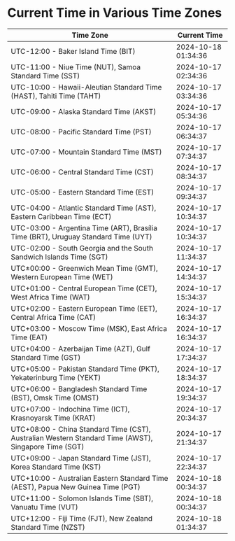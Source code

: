 # Current Time in Various Time Zones

| Time Zone | Current Time |
|-----------|--------------|
| UTC-12:00 - Baker Island Time (BIT) | 2024-10-18 01:34:36 |
| UTC-11:00 - Niue Time (NUT), Samoa Standard Time (SST) | 2024-10-17 02:34:36 |
| UTC-10:00 - Hawaii-Aleutian Standard Time (HAST), Tahiti Time (TAHT) | 2024-10-17 03:34:36 |
| UTC-09:00 - Alaska Standard Time (AKST) | 2024-10-17 05:34:36 |
| UTC-08:00 - Pacific Standard Time (PST) | 2024-10-17 06:34:37 |
| UTC-07:00 - Mountain Standard Time (MST) | 2024-10-17 07:34:37 |
| UTC-06:00 - Central Standard Time (CST) | 2024-10-17 08:34:37 |
| UTC-05:00 - Eastern Standard Time (EST) | 2024-10-17 09:34:37 |
| UTC-04:00 - Atlantic Standard Time (AST), Eastern Caribbean Time (ECT) | 2024-10-17 10:34:37 |
| UTC-03:00 - Argentina Time (ART), Brasília Time (BRT), Uruguay Standard Time (UYT) | 2024-10-17 10:34:37 |
| UTC-02:00 - South Georgia and the South Sandwich Islands Time (SGT) | 2024-10-17 11:34:37 |
| UTC±00:00 - Greenwich Mean Time (GMT), Western European Time (WET) | 2024-10-17 14:34:37 |
| UTC+01:00 - Central European Time (CET), West Africa Time (WAT) | 2024-10-17 15:34:37 |
| UTC+02:00 - Eastern European Time (EET), Central Africa Time (CAT) | 2024-10-17 16:34:37 |
| UTC+03:00 - Moscow Time (MSK), East Africa Time (EAT) | 2024-10-17 16:34:37 |
| UTC+04:00 - Azerbaijan Time (AZT), Gulf Standard Time (GST) | 2024-10-17 17:34:37 |
| UTC+05:00 - Pakistan Standard Time (PKT), Yekaterinburg Time (YEKT) | 2024-10-17 18:34:37 |
| UTC+06:00 - Bangladesh Standard Time (BST), Omsk Time (OMST) | 2024-10-17 19:34:37 |
| UTC+07:00 - Indochina Time (ICT), Krasnoyarsk Time (KRAT) | 2024-10-17 20:34:37 |
| UTC+08:00 - China Standard Time (CST), Australian Western Standard Time (AWST), Singapore Time (SGT) | 2024-10-17 21:34:37 |
| UTC+09:00 - Japan Standard Time (JST), Korea Standard Time (KST) | 2024-10-17 22:34:37 |
| UTC+10:00 - Australian Eastern Standard Time (AEST), Papua New Guinea Time (PGT) | 2024-10-18 00:34:37 |
| UTC+11:00 - Solomon Islands Time (SBT), Vanuatu Time (VUT) | 2024-10-18 00:34:37 |
| UTC+12:00 - Fiji Time (FJT), New Zealand Standard Time (NZST) | 2024-10-18 01:34:37 |
